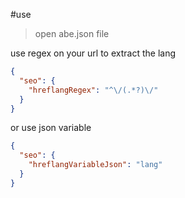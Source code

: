 #use

> open abe.json file

use regex on your url to extract the lang

```json
{
  "seo": {
    "hreflangRegex": "^\/(.*?)\/"
  }
}
```

or use json variable

```json
{
  "seo": {
    "hreflangVariableJson": "lang"
  }
}
```